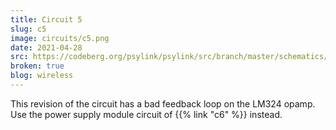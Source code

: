 ```yaml
---
title: Circuit 5
slug: c5
image: circuits/c5.png
date: 2021-04-28
src: https://codeberg.org/psylink/psylink/src/branch/master/schematics/circuit5.sch
broken: true
blog: wireless
---
```


This revision of the circuit has a bad feedback loop on the LM324 opamp. Use the power supply module circuit of {{% link "c6" %}} instead.
